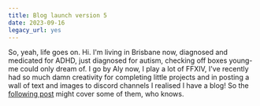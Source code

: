 ```yaml
---
title: Blog launch version 5
date: 2023-09-16
legacy_url: yes
---
```


So, yeah, life goes on. Hi. I'm living in Brisbane now, diagnosed and medicated for ADHD, just diagnosed for autism, checking off boxes young-me could only dream of. I go by Aly now, I play a lot of FFXIV, I've recently had so much damn creativity for completing little projects and in posting a wall of text and images to discord channels I realised I have a blog! So the [following post](/2023-09-16-projects) might cover some of them, who knows.
